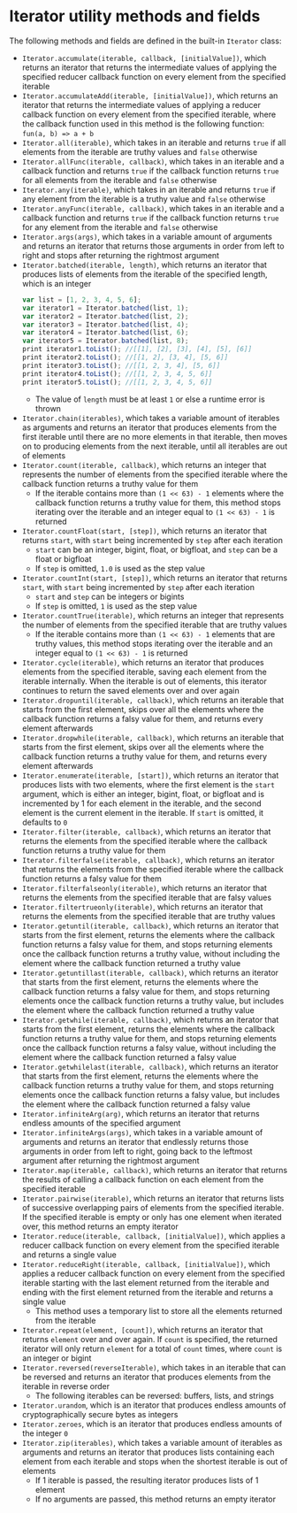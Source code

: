 # Iterator utility methods and fields

The following methods and fields are defined in the built-in `Iterator` class:
- `Iterator.accumulate(iterable, callback, [initialValue])`, which returns an iterator that returns the intermediate values of applying the specified reducer callback function on every element from the specified iterable
- `Iterator.accumulateAdd(iterable, [initialValue])`, which returns an iterator that returns the intermediate values of applying a reducer callback function on every element from the specified iterable, where the callback function used in this method is the following function: `fun(a, b) => a + b`
- `Iterator.all(iterable)`, which takes in an iterable and returns `true` if all elements from the iterable are truthy values and `false` otherwise
- `Iterator.allFunc(iterable, callback)`, which takes in an iterable and a callback function and returns `true` if the callback function returns `true` for all elements from the iterable and `false` otherwise
- `Iterator.any(iterable)`, which takes in an iterable and returns `true` if any element from the iterable is a truthy value and `false` otherwise
- `Iterator.anyFunc(iterable, callback)`, which takes in an iterable and a callback function and returns `true` if the callback function returns `true` for any element from the iterable and `false` otherwise
- `Iterator.args(args)`, which takes in a variable amount of arguments and returns an iterator that returns those arguments in order from left to right and stops after returning the rightmost argument
- `Iterator.batched(iterable, length)`, which returns an iterator that produces lists of elements from the iterable of the specified length, which is an integer
    ```js
    var list = [1, 2, 3, 4, 5, 6];
    var iterator1 = Iterator.batched(list, 1);
    var iterator2 = Iterator.batched(list, 2);
    var iterator3 = Iterator.batched(list, 4);
    var iterator4 = Iterator.batched(list, 6);
    var iterator5 = Iterator.batched(list, 8);
    print iterator1.toList(); //[[1], [2], [3], [4], [5], [6]]
    print iterator2.toList(); //[[1, 2], [3, 4], [5, 6]]
    print iterator3.toList(); //[[1, 2, 3, 4], [5, 6]]
    print iterator4.toList(); //[[1, 2, 3, 4, 5, 6]]
    print iterator5.toList(); //[[1, 2, 3, 4, 5, 6]]
    ```
    - The value of `length` must be at least `1` or else a runtime error is thrown
- `Iterator.chain(iterables)`, which takes a variable amount of iterables as arguments and returns an iterator that produces elements from the first iterable until there are no more elements in that iterable, then moves on to producing elements from the next iterable, until all iterables are out of elements
- `Iterator.count(iterable, callback)`, which returns an integer that represents the number of elements from the specified iterable where the callback function returns a truthy value for them
    - If the iterable contains more than `(1 << 63) - 1` elements where the callback function returns a truthy value for them, this method stops iterating over the iterable and an integer equal to `(1 << 63) - 1` is returned
- `Iterator.countFloat(start, [step])`, which returns an iterator that returns `start`, with `start` being incremented by `step` after each iteration
    - `start` can be an integer, bigint, float, or bigfloat, and `step` can be a float or bigfloat
    - If `step` is omitted, `1.0` is used as the step value
- `Iterator.countInt(start, [step])`, which returns an iterator that returns `start`, with `start` being incremented by `step` after each iteration
    - `start` and `step` can be integers or bigints
    - If `step` is omitted, `1` is used as the step value
- `Iterator.countTrue(iterable)`, which returns an integer that represents the number of elements from the specified iterable that are truthy values
    - If the iterable contains more than `(1 << 63) - 1` elements that are truthy values, this method stops iterating over the iterable and an integer equal to `(1 << 63) - 1` is returned
- `Iterator.cycle(iterable)`, which returns an iterator that produces elements from the specified iterable, saving each element from the iterable internally. When the iterable is out of elements, this iterator continues to return the saved elements over and over again
- `Iterator.dropuntil(iterable, callback)`, which returns an iterable that starts from the first element, skips over all the elements where the callback function returns a falsy value for them, and returns every element afterwards
- `Iterator.dropwhile(iterable, callback)`, which returns an iterable that starts from the first element, skips over all the elements where the callback function returns a truthy value for them, and returns every element afterwards
- `Iterator.enumerate(iterable, [start])`, which returns an iterator that produces lists with two elements, where the first element is the `start` argument, which is either an integer, bigint, float, or bigfloat and is incremented by 1 for each element in the iterable, and the second element is the current element in the iterable. If `start` is omitted, it defaults to `0`
- `Iterator.filter(iterable, callback)`, which returns an iterator that returns the elements from the specified iterable where the callback function returns a truthy value for them
- `Iterator.filterfalse(iterable, callback)`, which returns an iterator that returns the elements from the specified iterable where the callback function returns a falsy value for them
- `Iterator.filterfalseonly(iterable)`, which returns an iterator that returns the elements from the specified iterable that are falsy values
- `Iterator.filtertrueonly(iterable)`, which returns an iterator that returns the elements from the specified iterable that are truthy values
- `Iterator.getuntil(iterable, callback)`, which returns an iterator that starts from the first element, returns the elements where the callback function returns a falsy value for them, and stops returning elements once the callback function returns a truthy value, without including the element where the callback function returned a truthy value
- `Iterator.getuntillast(iterable, callback)`, which returns an iterator that starts from the first element, returns the elements where the callback function returns a falsy value for them, and stops returning elements once the callback function returns a truthy value, but includes the element where the callback function returned a truthy value
- `Iterator.getwhile(iterable, callback)`, which returns an iterator that starts from the first element, returns the elements where the callback function returns a truthy value for them, and stops returning elements once the callback function returns a falsy value, without including the element where the callback function returned a falsy value
- `Iterator.getwhilelast(iterable, callback)`, which returns an iterator that starts from the first element, returns the elements where the callback function returns a truthy value for them, and stops returning elements once the callback function returns a falsy value, but includes the element where the callback function returned a falsy value
- `Iterator.infiniteArg(arg)`, which returns an iterator that returns endless amounts of the specified argument
- `Iterator.infiniteArgs(args)`, which takes in a variable amount of arguments and returns an iterator that endlessly returns those arguments in order from left to right, going back to the leftmost argument after returning the rightmost argument
- `Iterator.map(iterable, callback)`, which returns an iterator that returns the results of calling a callback function on each element from the specified iterable
- `Iterator.pairwise(iterable)`, which returns an iterator that returns lists of successive overlapping pairs of elements from the specified iterable. If the specified iterable is empty or only has one element when iterated over, this method returns an empty iterator
- `Iterator.reduce(iterable, callback, [initialValue])`, which applies a reducer callback function on every element from the specified iterable and returns a single value
- `Iterator.reduceRight(iterable, callback, [initialValue])`, which applies a reducer callback function on every element from the specified iterable starting with the last element returned from the iterable and ending with the first element returned from the iterable and returns a single value
    - This method uses a temporary list to store all the elements returned from the iterable
- `Iterator.repeat(element, [count])`, which returns an iterator that returns `element` over and over again. If `count` is specified, the returned iterator will only return `element` for a total of `count` times, where `count` is an integer or bigint
- `Iterator.reversed(reverseIterable)`, which takes in an iterable that can be reversed and returns an iterator that produces elements from the iterable in reverse order
    - The following iterables can be reversed: buffers, lists, and strings
- `Iterator.urandom`, which is an iterator that produces endless amounts of cryptographically secure bytes as integers
- `Iterator.zeroes`, which is an iterator that produces endless amounts of the integer `0`
- `Iterator.zip(iterables)`, which takes a variable amount of iterables as arguments and returns an iterator that produces lists containing each element from each iterable and stops when the shortest iterable is out of elements
    - If 1 iterable is passed, the resulting iterator produces lists of 1 element
    - If no arguments are passed, this method returns an empty iterator
